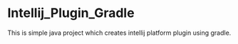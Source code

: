 # Intellij_Plugin_Gradle

This is simple java project which creates intellij platform plugin using gradle.
